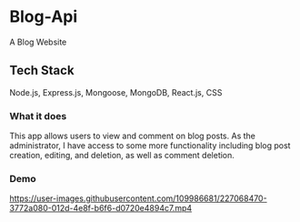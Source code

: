 # Blog-Api

A Blog Website

## Tech Stack

Node.js, Express.js, Mongoose, MongoDB, React.js, CSS

### What it does

This app allows users to view and comment on blog posts. As the administrator, I have access to some more functionality including blog post creation, editing, and deletion, as well as comment deletion.

### Demo


https://user-images.githubusercontent.com/109986681/227068470-3772a080-012d-4e8f-b6f6-d0720e4894c7.mp4

